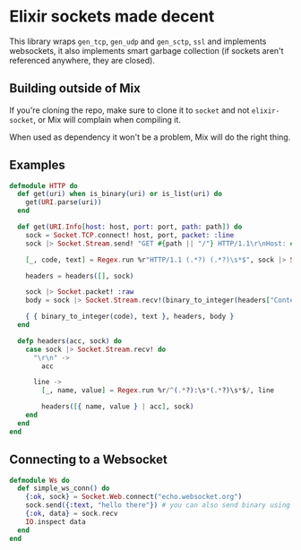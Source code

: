Elixir sockets made decent
==========================
This library wraps `gen_tcp`, `gen_udp` and `gen_sctp`, `ssl` and implements
websockets, it also implements smart garbage collection (if sockets aren't
referenced anywhere, they are closed).

Building outside of Mix
-----------------------
If you're cloning the repo, make sure to clone it to `socket` and not
`elixir-socket`, or Mix will complain when compiling it.

When used as dependency it won't be a problem, Mix will do the right thing.

Examples
--------

```elixir
defmodule HTTP do
  def get(uri) when is_binary(uri) or is_list(uri) do
    get(URI.parse(uri))
  end

  def get(URI.Info[host: host, port: port, path: path]) do
    sock = Socket.TCP.connect! host, port, packet: :line
    sock |> Socket.Stream.send! "GET #{path || "/"} HTTP/1.1\r\nHost: #{host}\r\n\r\n"

    [_, code, text] = Regex.run %r"HTTP/1.1 (.*?) (.*?)\s*$", sock |> Socket.Stream.recv!

    headers = headers([], sock)

    sock |> Socket.packet! :raw
    body = sock |> Socket.Stream.recv!(binary_to_integer(headers["Content-Length"]))

    { { binary_to_integer(code), text }, headers, body }
  end

  defp headers(acc, sock) do
    case sock |> Socket.Stream.recv! do
      "\r\n" ->
        acc

      line ->
        [_, name, value] = Regex.run %r/^(.*?):\s*(.*?)\s*$/, line

        headers([{ name, value } | acc], sock)
    end
  end
end
```

Connecting to a Websocket
-------------------------
```elixir
defmodule Ws do
  def simple_ws_conn() do
    {:ok, sock} = Socket.Web.connect("echo.websocket.org")
    sock.send({:text, "hello there"}) # you can also send binary using {:binary, "hello there"})
    {:ok, data} = sock.recv
    IO.inspect data
  end
end
```
